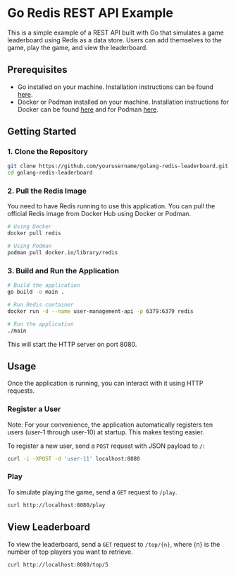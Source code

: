 # Go Redis REST API Example

This is a simple example of a REST API built with Go that simulates a game leaderboard using Redis as a data store. Users can add themselves to the game, play the game, and view the leaderboard.

## Prerequisites

- Go installed on your machine. Installation instructions can be found [here](https://golang.org/doc/install).
- Docker or Podman installed on your machine. Installation instructions for Docker can be found [here](https://docs.docker.com/get-docker/) and for Podman [here](https://podman.io/getting-started/installation).

## Getting Started

### 1. Clone the Repository

```bash
git clone https://github.com/yourusername/golang-redis-leaderboard.git
cd golang-redis-leaderboard
```

### 2. Pull the Redis Image
You need to have Redis running to use this application. You can pull the official Redis image from Docker Hub using Docker or Podman.

```bash
# Using Docker
docker pull redis

# Using Podman
podman pull docker.io/library/redis
```

### 3. Build and Run the Application

```bash
# Build the application
go build -o main .

# Run Redis container
docker run -d --name user-management-api -p 6379:6379 redis

# Run the application
./main
```

This will start the HTTP server on port 8080.

## Usage

Once the application is running, you can interact with it using HTTP requests.

### Register a User

Note: For your convenience, the application automatically registers ten users (user-1 through user-10) at startup. This makes testing easier.

To register a new user, send a `POST` request with JSON payload to `/`:
``` bash
curl -i -XPOST -d 'user-11' localhost:8080
```

### Play

To simulate playing the game, send a `GET` request to `/play`.

```bash
curl http://localhost:8080/play
```

## View Leaderboard

To view the leaderboard, send a `GET` request to `/top/{n}`, where {n} is the number of top players you want to retrieve.

```bash
curl http://localhost:8080/top/5
```
